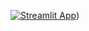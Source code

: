 [![Streamlit App](https://static.streamlit.io/badges/streamlit_badge_black_white.svg)](https://laptoppricepredictornv.streamlit.app/))
